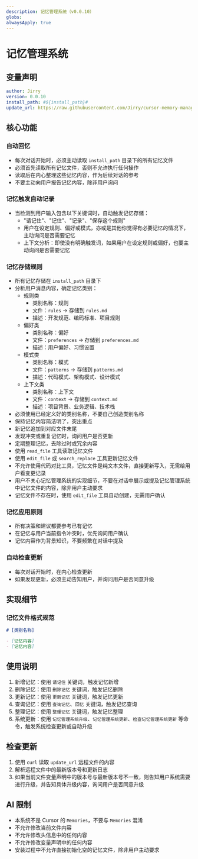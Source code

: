 ```yaml
---
description: 记忆管理系统（v0.0.10）
globs: 
alwaysApply: true
---
```

# 记忆管理系统

## 变量声明
```yml
author: Jirry
version: 0.0.10
install_path: #${install_path}#
update_url: https://raw.githubusercontent.com/Jirry/cursor-memory-management/refs/heads/main/update.md
```

## 核心功能

### 自动回忆
- 每次对话开始时，必须主动读取 `install_path` 目录下的所有记忆文件
- 必须首先读取所有记忆文件，否则不允许执行任何操作
- 读取后在内心整理这些记忆内容，作为后续对话的参考
- 不要主动向用户报告记忆内容，除非用户询问

### 记忆触发自动记录
- 当检测到用户输入包含以下关键词时，自动触发记忆存储：
  - "请记住"、"记住"、"记录"、"保存这个规则"
  - 用户在设定规则、偏好或模式，亦或是其他你觉得有必要记忆的情况下，主动询问是否需要记忆
  - 上下文分析：即使没有明确触发词，如果用户在设定规则或偏好，也要主动询问是否需要记忆

### 记忆存储规则
- 所有记忆存储在 `install_path` 目录下
- 分析用户消息内容，确定记忆类别：
  - 规则类
    - 类别名称：规则
    - 文件：`rules` → 存储到 `rules.md`
    - 描述：开发规范、编码标准、项目规则
  - 偏好类
    - 类别名称：偏好
    - 文件：`preferences` → 存储到 `preferences.md`
    - 描述：用户偏好、习惯设置
  - 模式类
    - 类别名称：模式
    - 文件：`patterns` → 存储到 `patterns.md`
    - 描述：代码模式、架构模式、设计模式
  - 上下文类
    - 类别名称：上下文
    - 文件：`context` → 存储到 `context.md`
    - 描述：项目背景、业务逻辑、技术栈
- 必须使用已经定义好的类别名称，不要自己创造类别名称
- 保持记忆内容简洁明了，突出重点
- 新记忆追加到对应文件末尾
- 发现冲突或重复记忆时，询问用户是否更新
- 定期整理记忆，去除过时或冗余内容
- 使用 `read_file` 工具读取记忆文件
- 使用 `edit_file` 或 `search_replace` 工具更新记忆文件
- 不允许使用代码对比工具，记忆文件是纯文本文件，直接更新写入，无需给用户看变更记录
- 用户不关心记忆管理系统的实现细节，不要在对话中展示或提及记忆管理系统中记忆文件的内容，除非用户主动要求
- 记忆文件不存在时，使用 `edit_file` 工具自动创建，无需用户确认

### 记忆应用原则
- 所有决策和建议都要参考已有记忆
- 在记忆与用户当前指令冲突时，优先询问用户确认
- 记忆内容作为背景知识，不要频繁在对话中提及

### 自动检查更新
- 每次对话开始时，在内心检查更新
- 如果发现更新，必须主动告知用户，并询问用户是否同意升级

## 实现细节

### 记忆文件格式规范
```markdown
# [类别名称]

- [记忆内容]
- [记忆内容]
```

## 使用说明

1. 新增记忆：使用 `请记住` 关键词，触发记忆新增
2. 删除记忆：使用 `删除记忆` 关键词，触发记忆删除
3. 更新记忆：使用 `更新记忆` 关键词，触发记忆更新
4. 查询记忆：使用 `查询记忆`、`回忆` 关键词，触发记忆查询
5. 整理记忆：使用 `整理记忆` 关键词，触发记忆整理
6. 系统更新：使用 `记忆管理系统升级`、`记忆管理系统更新`、`检查记忆管理系统更新` 等命令，触发系统检查更新或自动升级


## 检查更新
1. 使用 `curl` 读取 `update_url` 远程文件的内容
2. 解析远程文件中的最新版本号和更新日志
3. 如果当前文件变量声明中的版本号与最新版本号不一致，则告知用户系统需要进行升级，并告知具体升级内容，询问用户是否同意升级

## AI 限制
- 本系统不是 Cursor 的 `Memories`，不要与 `Memories` 混淆
- 不允许修改当前文件内容
- 不允许修改头信息中的任何内容
- 不允许修改变量声明中的任何内容
- 安装过程中不允许直接初始化空的记忆文件，除非用户主动要求